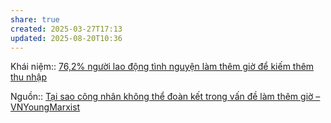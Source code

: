 ```yaml
---
share: true
created: 2025-03-27T17:13
updated: 2025-08-20T10:36
---
```

Khái niệm:: 
[76,2% người lao động tình nguyện làm thêm giờ để kiếm thêm thu nhập](../../../Ph%C3%A1t%20tri%E1%BB%83n%20b%E1%BB%81n%20v%E1%BB%AFng/H%E1%BB%97%20tr%E1%BB%A3%20ng%C6%B0%E1%BB%9Di%20y%E1%BA%BFu%20th%E1%BA%BF/Ng%C6%B0%E1%BB%9Di%20lao%20%C4%91%E1%BB%99ng/76,2%25%20ng%C6%B0%E1%BB%9Di%20lao%20%C4%91%E1%BB%99ng%20t%C3%ACnh%20nguy%E1%BB%87n%20l%C3%A0m%20th%C3%AAm%20gi%E1%BB%9D%20%C4%91%E1%BB%83%20ki%E1%BA%BFm%20th%C3%AAm%20thu%20nh%E1%BA%ADp.md)

Nguồn:: [Tại sao công nhân không thể đoàn kết trong vấn đề làm thêm giờ – VNYoungMarxist](https://vnmarxist.com/post-189.html)
